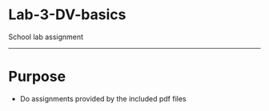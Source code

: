 # Lab-3-DV-basics
School lab assignment
___
# Purpose
- Do assignments provided by the included pdf files
